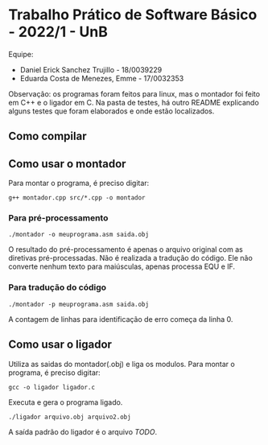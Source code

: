# Trabalho Prático de Software Básico - 2022/1 - UnB

Equipe:
* Daniel Erick Sanchez Trujillo - 18/0039229
* Eduarda Costa de Menezes, Emme - 17/0032353

Observação: os programas foram feitos para linux, mas o montador foi feito em C++ e o ligador em C. Na pasta de testes, há outro README explicando alguns testes que foram elaborados e onde estão localizados.

## Como compilar

## Como usar o montador

Para montar o programa, é preciso digitar:
```
g++ montador.cpp src/*.cpp -o montador
```

### Para pré-processamento

```
./montador -o meuprograma.asm saida.obj
```

O resultado do pré-processamento é apenas o arquivo original com as diretivas pré-processadas. Não é realizada a tradução do código. Ele não converte nenhum texto para maiúsculas, apenas processa EQU e IF.

### Para tradução do código

```
./montador -p meuprograma.asm saida.obj
```

A contagem de linhas para identificação de erro começa da linha 0.

## Como usar o ligador
Utiliza as saidas do montador(.obj) e liga os modulos. Para montar o programa, é preciso digitar:
```
gcc -o ligador ligador.c
```
Executa e gera o programa ligado.
```
./ligador arquivo.obj arquivo2.obj
```

A saída padrão do ligador é o arquivo *TODO*.

